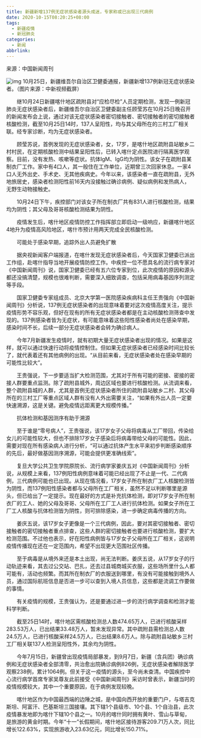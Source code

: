 ```yaml
---
title: 新疆新增137例无症状感染者源头成迷，专家称或已出现三代病例
date: 2020-10-15T08:20:25+08:00
tags:
  - 新疆疫情
  - 新冠肺炎
categories:
  - 新闻
abbrlink:
---
```


来源：中国新闻周刊

![img](https://cdn.jsdelivr.net/gh/yakeing/Documentation@main/Hexo/images/0c3b-kcaeqzw9597603.png)
10月25日，新疆维吾尔自治区卫健委通报，新疆新增137例新冠无症状感染者。（图片来源：中新视频截屏）

　　继10月24日新疆喀什地区疏附县对“应检尽检”人员定期检测，发现一例新冠肺炎无症状感染者后，新疆维吾尔自治区卫健委副主任顾莹苏在10月25日晚召开的新闻发布会上说，通过对该无症状感染者密切接触者、密切接触者的密切接触者核酸检测，截至10月25日14时，137人呈阳性，均与其父母所在的三村工厂相关联。经专家诊断，均为无症状感染者。

　　顾莹苏说，首例发现的无症状感染者，女，17岁，是喀什地区疏附县站敏乡二村村民，在定期核酸检测中结果呈阳性后，已转入喀什定点医院进行隔离医学观察。目前，没有发热、咳嗽等症状。抗体IgM、IgG均为阴性。该女子在疏附县某制衣厂工作。家中有4口人，其一般住在工作单位，近期曾三次回家休息。一家4口人无外出史、手术史、无其他疾病史。今年以来，该感染者一直在疏附县，无外地旅居史，感染者检测阳性前16天内没接触过确诊病例、疑似病例和发热病人，无野生动物接触史。

　　10月24日下午，疾控部门对该女子所在制衣厂共有831人进行核酸检测，结果均为阴性；其父母及哥哥核酸检测结果为阴性。

　　疫情发生后，喀什地区疫情防控工作指挥部立即启动一级响应，新疆喀什地区4地升为疫情高风险地区，喀什市预计用两天完成全民核酸检测。

　　可能处于感染早期，追踪外出人员避免扩散

　　据央视新闻客户端报道，在喀什发现无症状感染者后，今天国家卫健委已派出工作组，赴喀什指导当地开展疫情防控工作。中疾控一位不愿具名的流行病专家对《中国新闻周刊》说，国家卫健委已经有五六位专家到位，此次疫情的原因和源头都还没搞清楚，规模也很难判断，需要深入细致调查，包括采用病毒基因序列测定等手段。

　　国家卫健委专家组成员、北京大学第一医院感染疾病科主任王贵强向《中国新闻周刊》分析说，137例无症状感染者的出现意味着要对这次疫情高度关注，提示疫情形势不容乐观，但好在现有的所有无症状感染者都是在主动核酸检测筛查中发现的。137例感染者皆为无症状，有可能意味着这些阳性感染者尚处在感染早期，感染时间不长，后续一部分无症状感染者会转为确诊病人。

　　今年7月新疆发生疫情时，就有初期大量无症状感染者出现的情况。如果是这样，就可以通过快速行动将疫情控制住。但如果无症状感染者已经感染时间比较长了，就代表着还有其他病例的出现。“从目前来看，无症状感染者处在感染早期的可能性比较大”。

　　王贵强说，下一步要适当扩大检测范围，尤其对于所有可能的密接、密接的密接人群要重点监测。除了疏附县城外，周边区域也要进行核酸检测。从流调来看，整个疏附县城的人群，尤其是首例无症状感染者所住的疏附县站敏乡二村、其父母所在的三村工厂等重点区域人群有没有人外出需要关注，“如果有外出人员一定要快速溯源，这是关键。避免疫情远距离更大规模传播。”

　　抗体检测和基因测序有助于溯源

　　至于谁是“零号病人”，王贵强说，该17岁女子父母将病毒从工厂带回，传染给女儿的可能性较大，但也不排除17岁女子感染后将病毒带给父母的可能性。因此，需要对现在所有感染病人进行分析，“可以通过抗体产生水平来初步判断感染顺序的先后，最好做基因测序溯源，可能会提供更准确线索”。

　　复旦大学公共卫生学院原院长、流行病学家姜庆五对《中国新闻周刊》分析说，从规模上来看，137例阳性病例意味着可能已经出现了不止是一代、二代病例，三代病例可能也已出现。从现在情况看，17岁女子所在制衣厂工人核酸检测皆为阴性，而137例阳性感染者都与父母所在工厂相关，虽然不足以判断哪里是源头，但已给出了一定提示。现在最好的方式是补充抗体检测，即对17岁女子所在制衣厂的工人、她的父母及哥哥、父母所在工厂工人进行抗体检测。如果女子所在工厂工人核酸与抗体检测皆为阴性，则可排除感染，进一步确定病毒传播的方向。

　　姜庆五说，该17岁女子更像是一个三代病例，因此，要对其密切接触者、密切接触者的密切接触者重点排查，这些人群的密切接触者也要进行核酸检测，要扩大检测范围。不过他也表示，好在阳性病例皆与17岁女子父母所在工厂相关，这说明疫情传播现在还在一定范围内，希望不出现更大范围社区传播。

　　至于病毒是从境外来还是本土出现，尚无法判断。姜庆五说，从17岁女子的行动轨迹来看，其去过公交站、巴扎，还去过县城商城买衣服，这些场所里什么人都可能有，活动也频繁。而其所在制衣厂的衣服送到哪里，有没有可能接触到境外人员，通过国际航班信息是否进一步可以查到入境人员信息，这些都是流调工作要做的事情。

　　有关疫情的规模，王贵强认为，还是要通过进一步的流行病学调查和检测才能科学判断。

　　截至25日14时，喀什地区需核酸检测总人数474.65万人，已进行核酸采样283.53万人，已出结果33.48万人，暂未发现异常。其中疏附县需检测总人数24.5万人，已进行核酸采样24.5万人，已出结果8.6万人。除与疏附县站敏乡三村工厂相关联137人检测呈阳性外，其余均为阴性。

　　今年7月15日，新疆曾出现疫情局部暴发，到9月7日，新疆（含兵团）确诊病例和无症状感染者全部清零，共治愈出院确诊病例826例，无症状感染者解除医学观察238例，累计1064例。但关于这一疫情的源头，至今尚未查清。中国疾控中心流行病学首席专家吴尊友此前接受《中国新闻周刊》采访时曾表示，新疆当时的疫情规模较大，其中一个重要原因，在于病例发现较晚。

　　喀什地区作为中国最西端的边陲之城，是中国向西开放的重要门户，与塔吉克斯坦、阿富汗、巴基斯坦三国接壤。其下辖1个县级市、10个县、1个自治县，此次疫情暴发地即为喀什下辖10个县之一。10月的喀什同时拥有黄叶、雪山与草甸，是旅游的黄金时期。今年“十一”长假期间，喀什地区接待游客209.71万人次，同比增长122.63%，实现旅游收入23.63亿元，同比增长150.71%。